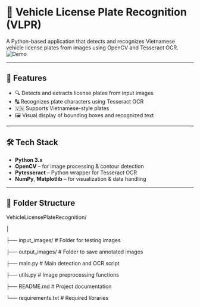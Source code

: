 # 🚗 Vehicle License Plate Recognition (VLPR)

A Python-based application that detects and recognizes Vietnamese vehicle license plates from images using OpenCV and Tesseract OCR.
![Demo](https://github.com/Loitranph/VehicleLicensePlateRecognition/assets/your-demo.gif)

---

## 📌 Features

- 🔍 Detects and extracts license plates from input images
- 🔠 Recognizes plate characters using Tesseract OCR
- 🇻🇳 Supports Vietnamese-style plates
- 🖼️ Visual display of bounding boxes and recognized text

---

## 🛠️ Tech Stack

- **Python 3.x**
- **OpenCV** – for image processing & contour detection
- **Pytesseract** – Python wrapper for Tesseract OCR
- **NumPy**, **Matplotlib** – for visualization & data handling

---

## 📂 Folder Structure
VehicleLicensePlateRecognition/

│

├── input_images/ # Folder for testing images

├── output_images/ # Folder to save annotated images

├── main.py # Main detection and OCR script

├── utils.py # Image preprocessing functions

├── README.md # Project documentation

└── requirements.txt # Required libraries
